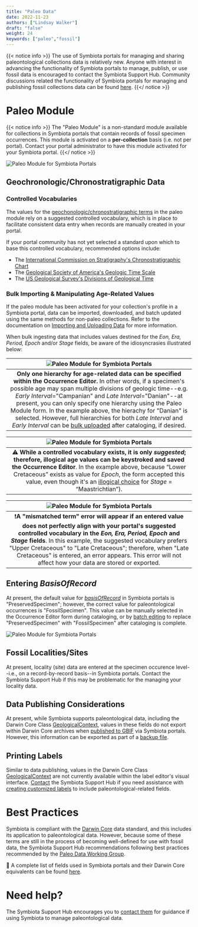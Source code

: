 ```yaml
---
title: "Paleo Data"
date: 2022-11-23
authors: ["Lindsay Walker"]
draft: "false"
weight: 24
keywords: ["paleo","fossil"]
---
```


{{< notice info >}}
The use of Symbiota portals for managing and sharing paleontological collections data is relatively new. Anyone with interest in advancing the functionality of Symbiota portals to manage, publish, or use fossil data is encouraged to contact the Symbiota Support Hub. Community discussions related the functionality of Symbiota portals for managing and publishing fossil collections data can be found [here](https://github.com/BioKIC/symbiota-docs/discussions?discussions_q=label%3Apaleo).
 {{</ notice >}}
 
 # Paleo Module
 
 {{< notice info >}}
The "Paleo Module" is a non-standard module available for collections in Symbiota portals that contain records of fossil specimen occurrences. This module is activated on a **per-collection** basis (i.e. not per portal). Contact your portal administrator to have this module activated for your Symbiota portal.
 {{</ notice >}}
 
 ![Paleo Module for Symbiota Portals](/symbiota-docs/images/paleo_module.png)
 
 ## Geochronologic/Chronostratigraphic Data
 
 ### Controlled Vocabularies
The values for the [geochonologic/chronostratigraphic terms](https://pubs.usgs.gov/fs/2018/3054/fs20183054.pdf) in the paleo module rely on a suggested controlled vocabulary, which is in place to facilitate consistent data entry when records are manually created in your portal.

If your portal community has not yet selected a standard upon which to base this controlled vocabulary, recommended options include:
- The [International Commission on Stratigraphy's Chronostratigraphic Chart](https://stratigraphy.org/chart)
- The [Geological Society of America's Geologic Time Scale](https://www.geosociety.org/GSA/Education_Careers/Geologic_Time_Scale/GSA/timescale/home.aspx?hkey=8668fe3f-c0a8-4dd8-aaca-13603b24c9e0)
- The [US Geological Survey's Divisions of Geological Time](https://pubs.er.usgs.gov/publication/fs20183054)
 
 ### Bulk Importing & Manipulating Age-Related Values
If the paleo module has been activated for your collection's profile in a Symbiota portal, data can be imported, downloaded, and batch updated using the same methods for non-paleo collections. Refer to the documentation on [Importing and Uploading Data](/symbiota-docs/coll_manager/upload/) for more information.

When bulk ingesting data that includes values destined for the _Eon, Era, Period, Epoch_ and/or _Stage_ fields, be aware of the idiosyncrasies illustrated below:

| ![Paleo Module for Symbiota Portals](/symbiota-docs/images/paleo_ageerror1.png) |
 |:--:|
| **Only one hierarchy for age-related data can be specified within the Occurrence Editor.** In other words, if a specimen's possible age may span multiple divisions of geologic time--e.g. _Early Interval_="Campanian" and _Late Interval_="Danian"--at present, you can only specify one hierarchy using the Paleo Module form. In the example above, the hierachy for "Danian" is selected. However, full hierarchies for both _Late Interval_ and _Early Interval_ can be [bulk uploaded](/symbiota-docs/coll_manager/upload/) after cataloging, if desired. |

| ![Paleo Module for Symbiota Portals](/symbiota-docs/images/paleo_ageerror2.png) |
 |:--:|
| ⚠️ **While a controlled vocabulary exists, it is only _suggested_; therefore, illogical age values can be keystroked and saved the Occurrence Editor**. In the example above, because “Lower Cretaceous” exists as value for _Epoch_, the form accepted this value, even though it's an [illogical choice](https://stratigraphy.org/timescale/) for _Stage_ = “Maastrichtian”). |

| ![Paleo Module for Symbiota Portals](/symbiota-docs/images/paleo_ageerror3.png) |
 |:--:|
| ❗**A "mismatched term" error will appear if an entered value does not perfectly align with your portal's suggested controlled vocabulary in the _Eon, Era, Period, Epoch_ and _Stage_ fields**. In this example, the suggested vocabulary prefers "Upper Cretaceous" to "Late Cretaceous"; therefore, when "Late Cretaceous" is entered, an error appears. This error will not affect how your data are stored or exported. |

## Entering _BasisOfRecord_
At present, the default value for [_basisOfRecord_](https://dwc.tdwg.org/terms/#dwc:basisOfRecord) in Symbiota portals is "PreservedSpecimen"; however, the correct value for paleontological occurrences is "FossilSpecimen". This value can be manually selected in the Occurrence Editor form during cataloging, or by [batch editing](/symbiota-docs/coll_manager/edit/batch/) to replace "PreservedSpecimen" with "FossilSpecimen" after cataloging is complete.

 ![Paleo Module for Symbiota Portals](/symbiota-docs/images/paleo_basisofrecord.png)

 ## Fossil Localities/Sites
 At present, locality (site) data are entered at the specimen occurence level--i.e., on a record-by-record basis--in Symbiota portals. Contact the Symbiota Support Hub if this may be problematic for the managing your locality data.
 
 ## Data Publishing Considerations
At present, while Symbiota supports paleontological data, including the Darwin Core Class [GeologicalContext](https://dwc.tdwg.org/terms/#geologicalcontext), values in these fields do not export within Darwin Core archives when [published to GBIF](/symbiota-docs/coll_manager/data_publishing/) via Symbiota portals. However, this information can be exported as part of a [backup file](/symbiota-docs/coll_manager/download/).

## Printing Labels
Similar to data publishing, values in the Darwin Core Class [GeologicalContext](https://dwc.tdwg.org/terms/#geologicalcontext) are not currently available within the label editor's visual interface. [Contact](https://symbiota.org/contact-the-support-hub/) the Symbiota Support Hub if you need assistance with [creating customized labels](/symbiota-docs/editor/label/) to include paleontological-related fields.
  
 # Best Practices
Symbiota is compliant with the [Darwin Core](https://dwc.tdwg.org/terms/) data standard, and this includes its application to paleontological data. However, because some of these terms are still in the process of becoming well-defined for use with fossil data, the Symbiota Support Hub recommendations following best practices recommended by the [Paleo Data Working Group](https://paleo-data.github.io/).

📃 A complete list of fields used in Symbiota portals and their Darwin Core equivalents can be found [here](/symbiota-docs/documents/SymbiotaDataFields_202111.csv).

 # Need help?
 The Symbiota Support Hub encourages you to [contact them](https://symbiota.org/contact-the-support-hub/) for guidance if using Symbiota to manage paleontological data.
